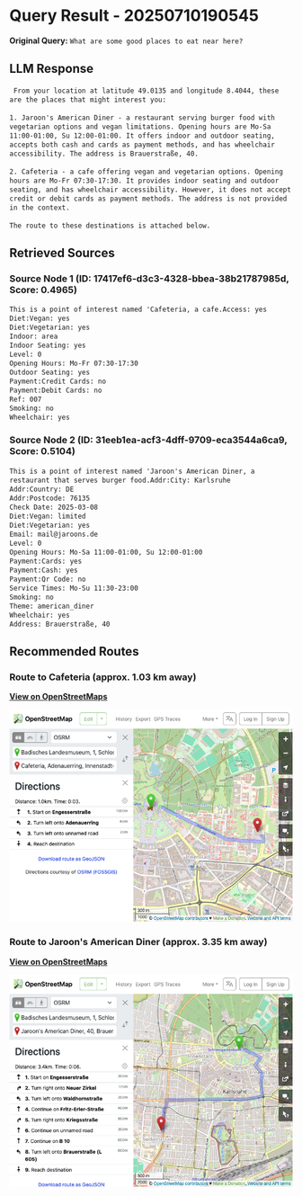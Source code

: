 # Query Result - 20250710190545

**Original Query:** `What are some good places to eat near here?`

## LLM Response

```
 From your location at latitude 49.0135 and longitude 8.4044, these are the places that might interest you:

1. Jaroon's American Diner - a restaurant serving burger food with vegetarian options and vegan limitations. Opening hours are Mo-Sa 11:00-01:00, Su 12:00-01:00. It offers indoor and outdoor seating, accepts both cash and cards as payment methods, and has wheelchair accessibility. The address is Brauerstraße, 40.

2. Cafeteria - a cafe offering vegan and vegetarian options. Opening hours are Mo-Fr 07:30-17:30. It provides indoor seating and outdoor seating, and has wheelchair accessibility. However, it does not accept credit or debit cards as payment methods. The address is not provided in the context.

The route to these destinations is attached below.
```

## Retrieved Sources

### Source Node 1 (ID: 17417ef6-d3c3-4328-bbea-38b21787985d, Score: 0.4965)
```
This is a point of interest named 'Cafeteria, a cafe.Access: yes
Diet:Vegan: yes
Diet:Vegetarian: yes
Indoor: area
Indoor Seating: yes
Level: 0
Opening Hours: Mo-Fr 07:30-17:30
Outdoor Seating: yes
Payment:Credit Cards: no
Payment:Debit Cards: no
Ref: 007
Smoking: no
Wheelchair: yes
```

### Source Node 2 (ID: 31eeb1ea-acf3-4dff-9709-eca3544a6ca9, Score: 0.5104)
```
This is a point of interest named 'Jaroon's American Diner, a restaurant that serves burger food.Addr:City: Karlsruhe
Addr:Country: DE
Addr:Postcode: 76135
Check Date: 2025-03-08
Diet:Vegan: limited
Diet:Vegetarian: yes
Email: mail@jaroons.de
Level: 0
Opening Hours: Mo-Sa 11:00-01:00, Su 12:00-01:00
Payment:Cards: yes
Payment:Cash: yes
Payment:Qr Code: no
Service Times: Mo-Su 11:30-23:00
Smoking: no
Theme: american_diner
Wheelchair: yes
Address: Brauerstraße, 40
```

## Recommended Routes

### Route to Cafeteria (approx. 1.03 km away)
**[View on OpenStreetMaps](https://www.openstreetmap.org/directions?from=49.0135,8.4044&to=49.011579,8.417311)**

![Route to Cafeteria](route_20250710190603_49.0135_8.4044_to_49.011579_8.417311.png)

### Route to Jaroon's American Diner (approx. 3.35 km away)
**[View on OpenStreetMaps](https://www.openstreetmap.org/directions?from=49.0135,8.4044&to=49.0005944,8.385499)**

![Route to Jaroon's American Diner](route_20250710190624_49.0135_8.4044_to_49.0005944_8.385499.png)

